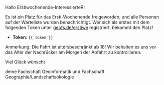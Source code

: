 Hallo Erstiwochenende-InteressierteR!

Es ist ein Platz für das Ersti-Wochenende freigeworden, und alle Personen auf der Warteliste wurden benachrichtigt.
Wer sich als erstes mit dem folgenden Token unter [geofs.de/erstiwe](https://geofs.uni-muenster.de/erstiwe/) registriert, bekommt den Platz!

- **Token**: `{{ token }}`

Anmerkung: Die Fahrt ist altersbeschränkt ab 18! Wir behalten es uns vor das Alter der Nachrücker am Morgen der Abfahrt zu kontrollieren.

Viel Glück wünscht

deine Fachschaft Geoinformatik und Fachschaft Geographie/Landschaftsökologie

